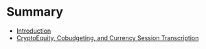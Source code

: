 # Summary

* [Introduction](README.md)
* [CryptoEquity, Cobudgeting, and Currency Session Transcription](cryptoequity-cobudgeting-currency.md)

